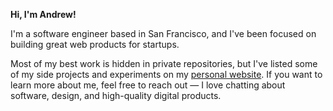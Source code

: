 **Hi, I'm Andrew!**

I'm a software engineer based in San Francisco, and I've been focused on building great web products for startups.

Most of my best work is hidden in private repositories, but I've listed some of my side projects and experiments on my [personal website](https://andrewho.me/). If you want to learn more about me, feel free to reach out — I love chatting about software, design, and high-quality digital products.
